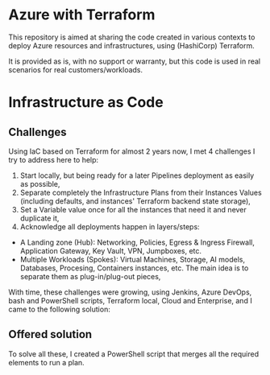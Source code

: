 # Azure with Terraform
This repository is aimed at sharing the code created in various contexts to deploy Azure resources and infrastructures, using (HashiCorp) Terraform.

It is provided as is, with no support or warranty, but this code is used in real scenarios for real customers/workloads.

# Infrastructure as Code
## Challenges
Using IaC based on Terraform for almost 2 years now, I met 4 challenges I try to address here to help:
1. Start locally, but being ready for a later Pipelines deployment as easily as possible,
2. Separate completely the Infrastructure Plans from their Instances Values (including defaults, and instances' Terraform backend state storage),
3. Set a Variable value once for all the instances that need it and never duplicate it,
4. Acknowledge all deployments happen in layers/steps:
 + A Landing zone (Hub): 
  Networking, Policies, Egress & Ingress Firewall, Application Gateway, Key Vault, VPN, Jumpboxes, etc.
 + Multiple Workloads (Spokes):
  Virtual Machines, Storage, AI models, Databases, Procesing, Containers instances, etc. The main idea is to separate them as plug-in/plug-out pieces,

With time, these challenges were growing, using Jenkins, Azure DevOps, bash and PowerShell scripts, Terraform local, Cloud and Enterprise, and I came to the following solution:

## Offered solution
To solve all these, I created a PowerShell script that merges all the required elements to run a plan. 